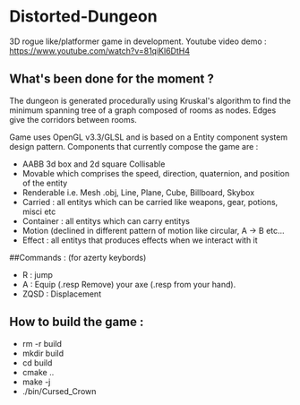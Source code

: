 # Distorted-Dungeon
3D rogue like/platformer game in development.
Youtube video demo : https://www.youtube.com/watch?v=81qiKl6DtH4

## What's been done for the moment ?
  The dungeon is generated procedurally using Kruskal's algorithm to find the minimum spanning tree of a graph composed of rooms as nodes. Edges give the corridors between rooms.
  
  Game uses OpenGL v3.3/GLSL and is based on a Entity component system design pattern.
  Components that currently compose the game are :
  * AABB 3d box and 2d square Collisable
  * Movable which comprises the speed, direction, quaternion, and position of the entity
  * Renderable i.e. Mesh .obj, Line, Plane, Cube, Billboard, Skybox 
  * Carried  : all entitys which can be carried like weapons, gear, potions, misci etc
  * Container : all entitys which can carry entitys
  * Motion (declined in different pattern of motion like circular, A -> B etc...
  * Effect : all entitys that produces effects when we interact with it 

##Commands : (for azerty keybords) 
 * R : jump
 * A : Equip (.resp Remove) your axe (.resp from your hand).
 * ZQSD : Displacement

## How to build the game :
* rm -r build
* mkdir build
* cd build
* cmake ..
* make -j
* ./bin/Cursed_Crown


